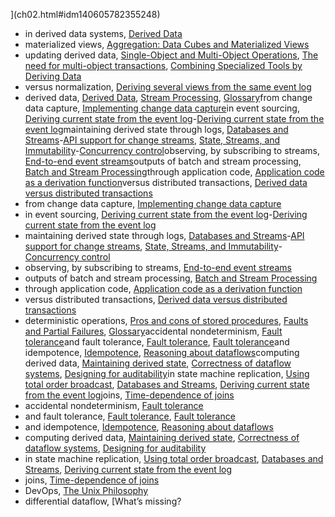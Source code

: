 ](ch02.html#idm140605782355248)
* in derived data systems, [Derived Data](part03.html#idm140605758721136)
* materialized views, [Aggregation: Data Cubes and Materialized Views](ch03.html#idm140605777593600)
* updating derived data, [Single-Object and Multi-Object Operations](ch07.html#idm140605774731072), [The need for multi-object transactions](ch07.html#idm140605774657472), [Combining Specialized Tools by Deriving Data](ch12.html#idm140605756104496)
* versus normalization, [Deriving several views from the same event log](ch11.html#idm140605756726304)
* derived data, [Derived Data](part03.html#idm140605758726816), [Stream Processing](ch11.html#idm140605757377056), [Glossary](glossary01.html#idm140605754543888)from change data capture, [Implementing change data capture](ch11.html#idm140605756990160)in event sourcing, [Deriving current state from the event log](ch11.html#ix_derivedeventsrc)-[Deriving current state from the event log](ch11.html#idm140605756831088)maintaining derived state through logs, [Databases and Streams](ch11.html#ix_derivedstatelogs)-[API support for change streams](ch11.html#idm140605756888896), [State, Streams, and Immutability](ch11.html#ix_derivedimmutable)-[Concurrency control](ch11.html#idm140605756705808)observing, by subscribing to streams, [End-to-end event streams](ch12.html#idm140605755514352)outputs of batch and stream processing, [Batch and Stream Processing](ch12.html#idm140605756000448)through application code, [Application code as a derivation function](ch12.html#idm140605755663312)versus distributed transactions, [Derived data versus distributed transactions](ch12.html#idm140605756080240)
* from change data capture, [Implementing change data capture](ch11.html#idm140605756990160)
* in event sourcing, [Deriving current state from the event log](ch11.html#ix_derivedeventsrc)-[Deriving current state from the event log](ch11.html#idm140605756831088)
* maintaining derived state through logs, [Databases and Streams](ch11.html#ix_derivedstatelogs)-[API support for change streams](ch11.html#idm140605756888896), [State, Streams, and Immutability](ch11.html#ix_derivedimmutable)-[Concurrency control](ch11.html#idm140605756705808)
* observing, by subscribing to streams, [End-to-end event streams](ch12.html#idm140605755514352)
* outputs of batch and stream processing, [Batch and Stream Processing](ch12.html#idm140605756000448)
* through application code, [Application code as a derivation function](ch12.html#idm140605755663312)
* versus distributed transactions, [Derived data versus distributed transactions](ch12.html#idm140605756080240)
* deterministic operations, [Pros and cons of stored procedures](ch07.html#idm140605761549200), [Faults and Partial Failures](ch08.html#idm140605761198272), [Glossary](glossary01.html#idm140605754540752)accidental nondeterminism, [Fault tolerance](ch10.html#idm140605757600368)and fault tolerance, [Fault tolerance](ch10.html#idm140605757602704), [Fault tolerance](ch10.html#idm140605757519024)and idempotence, [Idempotence](ch11.html#idm140605756231888), [Reasoning about dataflows](ch12.html#idm140605756086736)computing derived data, [Maintaining derived state](ch12.html#idm140605755979984), [Correctness of dataflow systems](ch12.html#idm140605755043984), [Designing for auditability](ch12.html#idm140605754908528)in state machine replication, [Using total order broadcast](ch09.html#idm140605759459600), [Databases and Streams](ch11.html#idm140605757050512), [Deriving current state from the event log](ch11.html#idm140605756840816)joins, [Time-dependence of joins](ch11.html#idm140605756311696)
* accidental nondeterminism, [Fault tolerance](ch10.html#idm140605757600368)
* and fault tolerance, [Fault tolerance](ch10.html#idm140605757602704), [Fault tolerance](ch10.html#idm140605757519024)
* and idempotence, [Idempotence](ch11.html#idm140605756231888), [Reasoning about dataflows](ch12.html#idm140605756086736)
* computing derived data, [Maintaining derived state](ch12.html#idm140605755979984), [Correctness of dataflow systems](ch12.html#idm140605755043984), [Designing for auditability](ch12.html#idm140605754908528)
* in state machine replication, [Using total order broadcast](ch09.html#idm140605759459600), [Databases and Streams](ch11.html#idm140605757050512), [Deriving current state from the event log](ch11.html#idm140605756840816)
* joins, [Time-dependence of joins](ch11.html#idm140605756311696)
* DevOps, [The Unix Philosophy](ch10.html#idm140605758334928)
* differential dataflow, [What’s missing?
